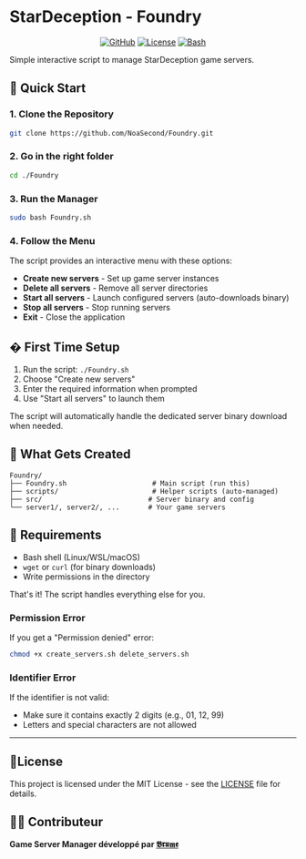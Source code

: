 # StarDeception - Foundry

<div align="center">

[![GitHub](https://img.shields.io/badge/GitHub-NoaSecond%2FFoundry-blue?style=flat-square&logo=github)](https://github.com/NoaSecond/Foundry)
[![License](https://img.shields.io/badge/License-MIT-green?style=flat-square)](LICENSE)
[![Bash](https://img.shields.io/badge/Bash-5.0+-brightgreen?style=flat-square&logo=gnu-bash)](https://www.gnu.org/software/bash/)

</div>

Simple interactive script to manage StarDeception game servers.

## 🚀 Quick Start

### 1. Clone the Repository
```bash
git clone https://github.com/NoaSecond/Foundry.git
```

### 2. Go in the right folder
```bash
cd ./Foundry
```

### 3. Run the Manager
```bash
sudo bash Foundry.sh
```

### 4. Follow the Menu
The script provides an interactive menu with these options:
- **Create new servers** - Set up game server instances
- **Delete all servers** - Remove all server directories
- **Start all servers** - Launch configured servers (auto-downloads binary)
- **Stop all servers** - Stop running servers
- **Exit** - Close the application

## � First Time Setup

1. Run the script: `./Foundry.sh`
2. Choose "Create new servers"
3. Enter the required information when prompted
4. Use "Start all servers" to launch them

The script will automatically handle the dedicated server binary download when needed.

## 📁 What Gets Created

```
Foundry/
├── Foundry.sh                     # Main script (run this)
├── scripts/                       # Helper scripts (auto-managed)
├── src/                          # Server binary and config
└── server1/, server2/, ...       # Your game servers
```

## 🔧 Requirements

- Bash shell (Linux/WSL/macOS)
- `wget` or `curl` (for binary downloads)
- Write permissions in the directory

That's it! The script handles everything else for you.

### Permission Error
If you get a "Permission denied" error:
```bash
chmod +x create_servers.sh delete_servers.sh
```

### Identifier Error
If the identifier is not valid:
- Make sure it contains exactly 2 digits (e.g., 01, 12, 99)
- Letters and special characters are not allowed

---

## 📄License

This project is licensed under the MIT License - see the [LICENSE](LICENSE) file for details.

## 👨‍💻 Contributeur

**Game Server Manager développé par [𝕭𝖗𝖚𝖒𝖊](https://noasecond.com)**
